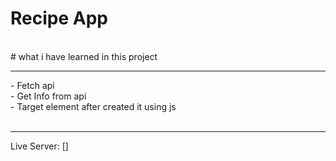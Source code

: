 # Recipe App

<br>
# what i have learned in this project<br><hr>
- Fetch api<br>
- Get Info from api<br>
- Target element after created it using js<br>
<br>
<hr>

Live Server: []
